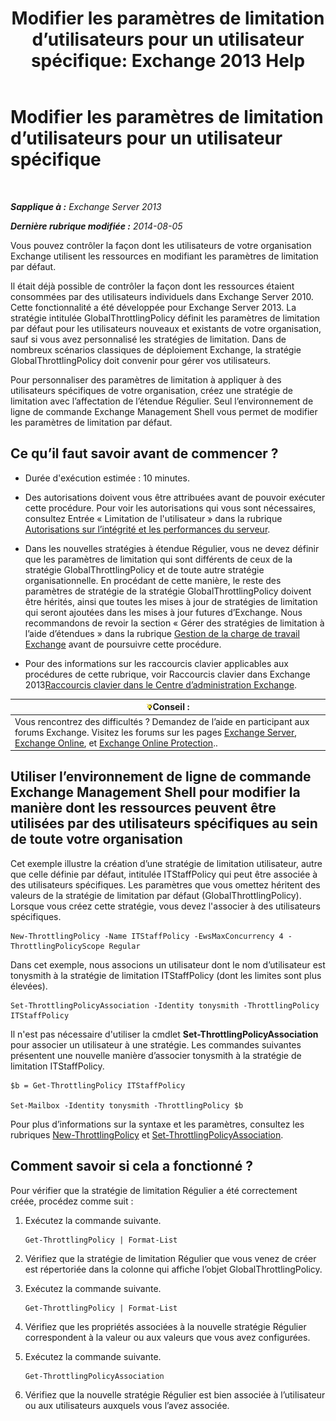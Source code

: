 ﻿---
title: 'Modifier les paramètres de limitation d’utilisateurs pour un utilisateur spécifique: Exchange 2013 Help'
TOCTitle: Modifier les paramètres de limitation d’utilisateurs pour un utilisateur spécifique
ms:assetid: c5f834d6-189d-485e-9800-5e0066815ecf
ms:mtpsurl: https://technet.microsoft.com/fr-fr/library/JJ863577(v=EXCHG.150)
ms:contentKeyID: 50555485
ms.date: 04/24/2018
mtps_version: v=EXCHG.150
ms.translationtype: HT
---

# Modifier les paramètres de limitation d’utilisateurs pour un utilisateur spécifique

 

_**Sapplique à :** Exchange Server 2013_

_**Dernière rubrique modifiée :** 2014-08-05_

Vous pouvez contrôler la façon dont les utilisateurs de votre organisation Exchange utilisent les ressources en modifiant les paramètres de limitation par défaut.

Il était déjà possible de contrôler la façon dont les ressources étaient consommées par des utilisateurs individuels dans Exchange Server 2010. Cette fonctionnalité a été développée pour Exchange Server 2013. La stratégie intitulée GlobalThrottlingPolicy définit les paramètres de limitation par défaut pour les utilisateurs nouveaux et existants de votre organisation, sauf si vous avez personnalisé les stratégies de limitation. Dans de nombreux scénarios classiques de déploiement Exchange, la stratégie GlobalThrottlingPolicy doit convenir pour gérer vos utilisateurs.

Pour personnaliser des paramètres de limitation à appliquer à des utilisateurs spécifiques de votre organisation, créez une stratégie de limitation avec l’affectation de l’étendue Régulier. Seul l’environnement de ligne de commande Exchange Management Shell vous permet de modifier les paramètres de limitation par défaut.

## Ce qu’il faut savoir avant de commencer ?

  - Durée d'exécution estimée : 10 minutes.

  - Des autorisations doivent vous être attribuées avant de pouvoir exécuter cette procédure. Pour voir les autorisations qui vous sont nécessaires, consultez Entrée « Limitation de l'utilisateur » dans la rubrique [Autorisations sur l’intégrité et les performances du serveur](server-health-and-performance-permissions-exchange-2013-help.md).

  - Dans les nouvelles stratégies à étendue Régulier, vous ne devez définir que les paramètres de limitation qui sont différents de ceux de la stratégie GlobalThrottlingPolicy et de toute autre stratégie organisationnelle. En procédant de cette manière, le reste des paramètres de stratégie de la stratégie GlobalThrottlingPolicy doivent être hérités, ainsi que toutes les mises à jour de stratégies de limitation qui seront ajoutées dans les mises à jour futures d’Exchange. Nous recommandons de revoir la section « Gérer des stratégies de limitation à l’aide d’étendues » dans la rubrique [Gestion de la charge de travail Exchange](exchange-workload-management-exchange-2013-help.md) avant de poursuivre cette procédure.

  - Pour des informations sur les raccourcis clavier applicables aux procédures de cette rubrique, voir Raccourcis clavier dans Exchange 2013[Raccourcis clavier dans le Centre d’administration Exchange](keyboard-shortcuts-in-the-exchange-admin-center-exchange-online-protection-help.md).

<table>
<thead>
<tr class="header">
<th><img src="images/Bb125224.tip(EXCHG.150).gif" title="Conseil" alt="Conseil" />Conseil :</th>
</tr>
</thead>
<tbody>
<tr class="odd">
<td>Vous rencontrez des difficultés ? Demandez de l’aide en participant aux forums Exchange. Visitez les forums sur les pages <a href="https://go.microsoft.com/fwlink/p/?linkid=60612">Exchange Server</a>, <a href="https://go.microsoft.com/fwlink/p/?linkid=267542">Exchange Online</a>, et <a href="https://go.microsoft.com/fwlink/p/?linkid=285351">Exchange Online Protection</a>..</td>
</tr>
</tbody>
</table>


## Utiliser l’environnement de ligne de commande Exchange Management Shell pour modifier la manière dont les ressources peuvent être utilisées par des utilisateurs spécifiques au sein de toute votre organisation

Cet exemple illustre la création d’une stratégie de limitation utilisateur, autre que celle définie par défaut, intitulée ITStaffPolicy qui peut être associée à des utilisateurs spécifiques. Les paramètres que vous omettez héritent des valeurs de la stratégie de limitation par défaut (GlobalThrottlingPolicy). Lorsque vous créez cette stratégie, vous devez l'associer à des utilisateurs spécifiques.

    New-ThrottlingPolicy -Name ITStaffPolicy -EwsMaxConcurrency 4 -ThrottlingPolicyScope Regular

Dans cet exemple, nous associons un utilisateur dont le nom d’utilisateur est tonysmith à la stratégie de limitation ITStaffPolicy (dont les limites sont plus élevées).

    Set-ThrottlingPolicyAssociation -Identity tonysmith -ThrottlingPolicy ITStaffPolicy

Il n'est pas nécessaire d'utiliser la cmdlet **Set-ThrottlingPolicyAssociation** pour associer un utilisateur à une stratégie. Les commandes suivantes présentent une nouvelle manière d’associer tonysmith à la stratégie de limitation ITStaffPolicy.

    $b = Get-ThrottlingPolicy ITStaffPolicy

    Set-Mailbox -Identity tonysmith -ThrottlingPolicy $b

Pour plus d’informations sur la syntaxe et les paramètres, consultez les rubriques [New-ThrottlingPolicy](https://technet.microsoft.com/fr-fr/library/dd351045\(v=exchg.150\)) et [Set-ThrottlingPolicyAssociation](https://technet.microsoft.com/fr-fr/library/ff459231\(v=exchg.150\)).

## Comment savoir si cela a fonctionné ?

Pour vérifier que la stratégie de limitation Régulier a été correctement créée, procédez comme suit :

1.  Exécutez la commande suivante.
    
        Get-ThrottlingPolicy | Format-List

2.  Vérifiez que la stratégie de limitation Régulier que vous venez de créer est répertoriée dans la colonne qui affiche l’objet GlobalThrottlingPolicy.

3.  Exécutez la commande suivante.
    
        Get-ThrottlingPolicy | Format-List

4.  Vérifiez que les propriétés associées à la nouvelle stratégie Régulier correspondent à la valeur ou aux valeurs que vous avez configurées.

5.  Exécutez la commande suivante.
    
        Get-ThrottlingPolicyAssociation

6.  Vérifiez que la nouvelle stratégie Régulier est bien associée à l’utilisateur ou aux utilisateurs auxquels vous l’avez associée.

